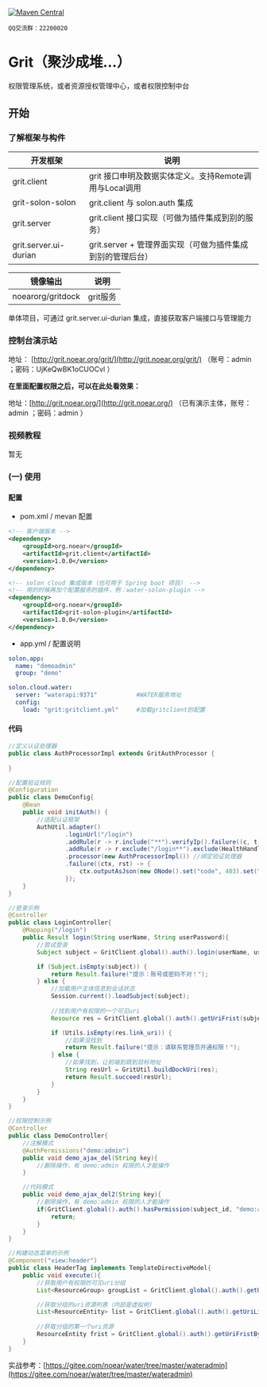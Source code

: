 [![Maven Central](https://img.shields.io/maven-central/v/org.noear/grit.client.svg)](https://search.maven.org/search?q=g:org.noear%20AND%20grit)

` QQ交流群：22200020 `


# Grit（聚沙成堆...）

权限管理系统，或者资源授权管理中心，或者权限控制中台


## 开始

### 了解框架与构件

| 开发框架                  | 说明 | 
|-----------------------| -------- | 
| grit.client           | grit 接口申明及数据实体定义。支持Remote调用与Local调用     | 
| grit-solon-solon      | grit.client 与 solon.auth 集成    | 
| grit.server           | grit.client 接口实现（可做为插件集成到别的服务）     | 
| grit.server.ui-durian | grit.server + 管理界面实现（可做为插件集成到别的管理后台）     | 


| 镜像输出               | 说明     | 
|--------------------|--------| 
| noearorg/gritdock | grit服务 | 


单体项目，可通过 grit.server.ui-durian 集成，直接获取客户端接口与管理能力

### 控制台演示站

地址： [http://grit.noear.org/grit/](http://grit.noear.org/grit/)  （账号：admin ；密码：UjKeQwBK1oCUOCvl ）

**在里面配置权限之后，可以在此处看效果：**

地址：[http://grit.noear.org/](http://grit.noear.org/)  （已有演示主体，账号：admin ；密码：admin ）

### 视频教程

暂无

### (一) 使用

#### 配置
* pom.xml / mevan 配置
```xml
<!-- 客户端版本 -->
<dependency>
    <groupId>org.noear</groupId>
    <artifactId>grit.client</artifactId>
    <version>1.0.0</version>
</dependency>

<!-- solon cloud 集成版本（也可用于 Spring boot 项目） -->
<!-- 用的时候再加个配置服务的插件，例：water-solon-plugin -->
<dependency>
    <groupId>org.noear</groupId>
    <artifactId>grit-solon-plugin</artifactId>
    <version>1.0.0</version>
</dependency>
```

* app.yml / 配置说明
```yml
solon.app:
  name: "demoadmin"
  group: "demo"

solon.cloud.water:
  server: "waterapi:9371"           #WATER服务地址
  config:
    load: "grit:gritclient.yml"     #加载gritclient的配置
```

#### 代码

```java
//定义认证处理器
public class AuthProcessorImpl extends GritAuthProcessor {
    
}

//配置验证规则
@Configuration
public class DemoConfig{
    @Bean
    public void initAuth() {
        //适配认证框架
        AuthUtil.adapter()
                .loginUrl("/login")
                .addRule(r -> r.include("**").verifyIp().failure((c, t) -> c.output(c.realIp() + ", not whitelist"))) //增加ip白名单验证规则
                .addRule(r -> r.exclude("/login**").exclude(HealthHandler.HANDLER_PATH).exclude("/_**").verifyPath()) //增加uri验证规则
                .processor(new AuthProcessorImpl()) //绑定验证处理器
                .failure((ctx, rst) -> {
                    ctx.outputAsJson(new ONode().set("code", 403).set("msg", "你，没有权限哟!").toJson());
                });
    }
}

//登录示例
@Controller
public class LoginController{
    @Mapping("/login")
    public Result login(String userName, String userPassword){
        //尝试登录
        Subject subject = GritClient.global().auth().login(userName, userPassword);

        if (Subject.isEmpty(subject)) {
            return Result.failure("提示：账号或密码不对！");
        } else {
            //加载用户主体信息到会话状态
            Session.current().loadSubject(subject);
            
            //找到用户有权限的一个可见uri
            Resource res = GritClient.global().auth().getUriFrist(subject.subject_id);

            if (Utils.isEmpty(res.link_uri)) {
                //如果没找到
                return Result.failure("提示：请联系管理员开通权限！");
            } else {
                //如果找到，让前端到跳到目标地址
                String resUrl = GritUtil.buildDockUri(res);
                return Result.succeed(resUrl);
            }
        }
    }
}

//权限控制示例
@Controller
public class DemoController{
    //注解模式
    @AuthPermissions("demo:admin")
    public void demo_ajax_del(String key){
        //删除操作，有 demo:admin 权限的人才能操作
    }

    //代码模式
    public void demo_ajax_del2(String key){
        //删除操作，有 demo:admin 权限的人才能操作
        if(GritClient.global().auth().hasPermission(subject_id, "demo:admin")){
            return;
        }
    } 
}

//构建动态菜单的示例
@Component("view:header")
public class HeaderTag implements TemplateDirectiveModel{
    public void execute(){
        //获取用户有权限的可见uri分组
        List<ResourceGroup> groupList = GritClient.global().auth().getUriGroupList(subjectId);

        //获取分组的uri资源列表（内部是虚拟树）
        List<ResourceEntity> list = GritClient.global().auth().getUriListByGroup(subjectId, group.resource_id);
        
        //获取分组的第一个uri资源
        ResourceEntity frist = GritClient.global().auth().getUriFristByGroup(subjectId, group.resource_id);
    }
}

```

实战参考：[https://gitee.com/noear/water/tree/master/wateradmin](https://gitee.com/noear/water/tree/master/wateradmin)
